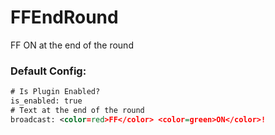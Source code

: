 # FFEndRound
FF ON at the end of the round
### Default Config:
```xml
# Is Plugin Enabled?
is_enabled: true
# Text at the end of the round
broadcast: <color=red>FF</color> <color=green>ON</color>!
```
